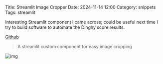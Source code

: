 Title: Streamlit Image Cropper
Date: 2024-11-14 12:00
Category: snippets
Tags: streamlit

Interesting Streamlit component I came across; could be useful next time I try to build software to automate the Dinghy
score results.

[Github](https://github.com/turner-anderson/streamlit-cropper)

> A streamlit custom component for easy image cropping

![img](https://github.com/turner-anderson/streamlit-cropper/raw/master/demo.gif)
